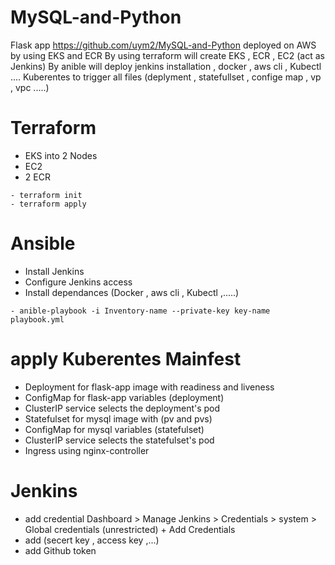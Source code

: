 # MySQL-and-Python
 Flask app https://github.com/uym2/MySQL-and-Python deployed on AWS by using EKS and ECR 
 By using terraform will create EKS , ECR , EC2 (act as Jenkins)
 By anible will deploy jenkins installation , docker , aws cli , Kubectl ....
 Kuberentes to trigger all files (deplyment , statefullset , confige map , vp , vpc .....)
 # Terraform
 - EKS into 2 Nodes 
 - EC2
- 2 ECR
```
- terraform init
- terraform apply
```
 # Ansible
 - Install Jenkins
 - Configure Jenkins access
 - Install dependances (Docker , aws cli , Kubectl ,.....)
 ```
- anible-playbook -i Inventory-name --private-key key-name playbook.yml

```
# apply Kuberentes Mainfest


 - Deployment for flask-app image with readiness and liveness
 - ConfigMap for flask-app variables (deployment)
 - ClusterIP service selects the deployment's pod
 - Statefulset for mysql image with (pv and pvs)
 - ConfigMap for mysql variables (statefulset)
 - ClusterIP service selects the statefulset's pod
 - Ingress using nginx-controller

 
 # Jenkins 
 - add credential Dashboard > Manage Jenkins > Credentials > system > Global credentials (unrestricted) + Add Credentials 
 -  add (secert key , access key ,...)
 - add Github token 
 
 
